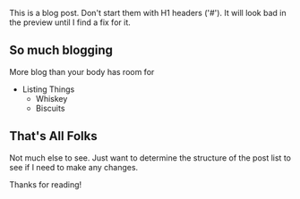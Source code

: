 This is a blog post. Don't start them with H1 headers ('#'). It will look bad in the preview until I find a fix for it.

## So much blogging

More blog than your body has room for

- Listing Things
  - Whiskey
  - Biscuits
  
## That's All Folks
Not much else to see. Just want to determine the structure of the post list to see if I need to make any changes.

Thanks for reading!

